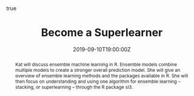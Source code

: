 ---
abstract: Kat will discuss ensemble machine learning in R. Ensemble models combine multiple models to create a stronger overall prediction model. She will give an overview of ensemble learning methods and the packages available in R. She will then focus on understanding and using one algorithm for ensemble learning – stacking, or superlearning – through the R package sl3. 
all_day: false
authors: []
date: "2019-09-10T19:00:00Z"
date_end: "2019-09-10T19:30:00Z"
event: NYC R Ladies September Meetup
event_url: https://www.meetup.com/rladies-newyork/events/264137849/
featured: false
#links:
#- icon: twitter
#  icon_pack: fab
#  name: Follow
#  url: https://twitter.com/Rkatlady
location: 1300 York St New York, NY
math: true
publishDate: "2017-01-01T00:00:00Z"
summary: Using sl3 to build ensemble learning models in R
tags: []
title: Become a Superlearner
url_code: ""
url_pdf: ""
url_slides: ""
url_video: ""
---